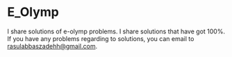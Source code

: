 # E_Olymp
I share solutions of e-olymp problems. I share solutions that have got 100%. If you have any problems regarding to solutions,
you can email to rasulabbaszadehh@gmail.com.
